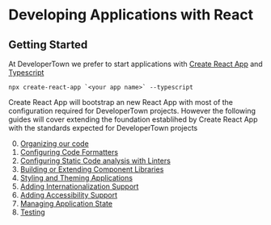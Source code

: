 # Developing Applications with React

## Getting Started

At DeveloperTown we prefer to start applications with [Create React App](https://create-react-app.dev/docs/getting-started/) and [Typescript](./languages.md)

```
npx create-react-app `<your app name>` --typescript
```

Create React App will bootstrap an new React App with most of the configuration required for DeveloperTown projects. However the following guides will cover extending the foundation establihed by Create React App with the standards expected for DeveloperTown projects

0. [Organizing our code](/.code-organization.md)
1. [Configuring Code Formatters](./formatting.md)
2. [Configuring Static Code analysis with Linters](./linting.md)
3. [Building or Extending Component Libraries](./component-libraries.md)
4. [Styling and Theming Applications](./styling.md)
5. [Adding Internationalization Support](./i18n.md)
6. [Adding Accessibility Support](./a11y.md)
7. [Managing Application State](./state-management.md)
8. [Testing](./testing.md)

